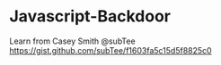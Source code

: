 # Javascript-Backdoor
Learn from  Casey Smith @subTee
https://gist.github.com/subTee/f1603fa5c15d5f8825c0
